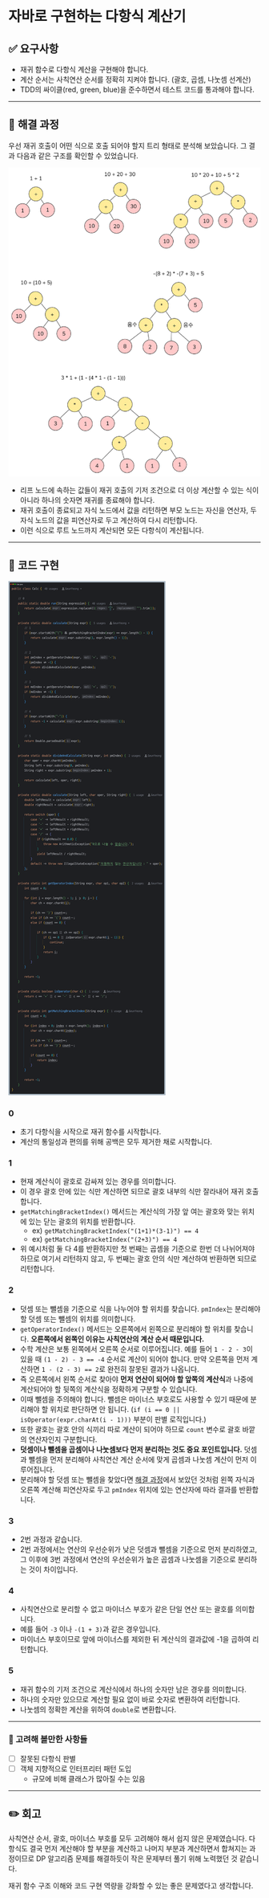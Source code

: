 # 자바로 구현하는 다항식 계산기

## ✅ 요구사항

- 재귀 함수로 다항식 계산을 구현해야 합니다.
- 계산 순서는 사칙연산 순서를 정확히 지켜야 합니다. (괄호, 곱셈, 나눗셈 선계산)
- TDD의 싸이클(red, green, blue)을 준수하면서 테스트 코드를 통과해야 합니다.

---

## 🧩 해결 과정

우선 재귀 호출이 어떤 식으로 호출 되어야 할지 트리 형태로 분석해 보았습니다. 
그 결과 다음과 같은 구조를 확인할 수 있었습니다.

![img.png](img.png)

- 리프 노드에 속하는 값들이 재귀 호출의 기저 조건으로 더 이상 계산할 수 있는 식이 아니라 하나의 숫자면 재귀를 종료해야 합니다.
- 재귀 호출이 종료되고 자식 노드에서 값을 리턴하면 부모 노드는 자신을 연산자, 두 자식 노드의 값을 피연산자로 두고 계산하여 다시 리턴합니다.
- 이런 식으로 루트 노드까지 계산되면 모든 다항식이 계산됩니다.

---

## 🚀 코드 구현

![img_1.png](img_1.png)

### 0 
- 초기 다항식을 시작으로 재귀 함수를 시작합니다.
- 계산의 통일성과 편의를 위해 공백은 모두 제거한 채로 시작합니다.

### 1
- 현재 계산식이 괄호로 감싸져 있는 경우를 의미합니다.
- 이 경우 괄호 안에 있는 식만 계산하면 되므로 괄호 내부의 식만 잘라내어 재귀 호출합니다.
- `getMatchingBracketIndex()` 메서드는 계산식의 가장 앞 여는 괄호와 맞는 위치에 있는 닫는 괄호의 위치를 반환합니다. 
  - ex) `getMatchingBracketIndex("(1+1)*(3-1)") == 4`
  - ex) `getMatchingBracketIndex("(2+3)") == 4`
- 위 예시처럼 둘 다 4를 반환하지만 첫 번째는 곱셈을 기준으로 한번 더 나뉘어져야 하므로 여기서 리턴하지 않고, 두 번째는 괄호 안의 식만 계산하여 반환하면 되므로 리턴합니다.

### 2
- 덧셈 또는 뺄셈을 기준으로 식을 나누어야 할 위치를 찾습니다. `pmIndex`는 분리해야 할 덧셈 또는 뺄셈의 위치를 의미합니다.
- `getOperatorIndex()` 메서드는 오른쪽에서 왼쪽으로 분리해야 할 위치를 찾습니다. **오른쪽에서 왼쪽인 이유는 사칙연산의 계산 순서 때문입니다.**
- 수학 계산은 보통 왼쪽에서 오른쪽 순서로 이루어집니다. 예를 들어 `1 - 2 - 3`이 있을 때 `(1 - 2) - 3 == -4` 순서로 계산이 되어야 합니다. 만약 오른쪽을 먼저 계산하면 `1 - (2 - 3) == 2`로 
완전히 잘못된 결과가 나옵니다.
- 즉 오른쪽에서 왼쪽 순서로 찾아야 **먼저 연산이 되어야 할 앞쪽의 계산식**과 나중에 계산되어야 할 뒷쪽의 계산식을 정확하게 구분할 수 있습니다.
- 이때 뺄셈을 주의해야 합니다. 뺄셈은 마이너스 부호로도 사용할 수 있기 때문에 분리해야 할 위치로 판단하면 안 됩니다. (`if (i == 0 || isOperator(expr.charAt(i - 1)))` 부분이 판별 로직입니다.)
- 또한 괄호는 괄호 안의 식끼리 따로 계산이 되어야 하므로 `count` 변수로 괄호 바깥의 연산자인지 구분합니다.
- **덧셈이나 뺄셈을 곱셈이나 나눗셈보다 먼저 분리하는 것도 중요 포인트입니다.** 덧셈과 뺄셈을 먼저 분리해야 사칙연산 계산 순서에 맞게 곱셈과 나눗셈 계산이 먼저 이루어집니다.
- 분리해야 할 덧셈 또는 뺄셈을 찾았다면 [해결 과정](https://github.com/geun-00/calculator?tab=readme-ov-file#-%ED%95%B4%EA%B2%B0-%EA%B3%BC%EC%A0%95)에서 보았던 것처럼 왼쪽 자식과 오른쪽 계산해 피연산자로 두고 `pmIndex` 위치에 있는 연산자에 따라 결과를 반환합니다. 

### 3
- 2번 과정과 같습니다.
- 2번 과정에서는 연산의 우선순위가 낮은 덧셈과 뺄셈을 기준으로 먼저 분리하였고, 그 이후에 3번 과정에서 연산의 우선순위가 높은 곱셈과 나눗셈을 기준으로 분리하는 것이 차이입니다.

### 4
- 사칙연산으로 분리할 수 없고 마이너스 부호가 같은 단일 연산 또는 괄호를 의미합니다.
- 예를 들어 `-3` 이나 `-(1 + 3)`과 같은 경우입니다.
- 마이너스 부호이므로 앞에 마이너스를 제외한 뒤 계산식의 결과값에 -1을 곱하여 리턴합니다.

### 5
- 재귀 함수의 기저 조건으로 계산식에서 하나의 숫자만 남은 경우를 의미합니다.
- 하나의 숫자만 있으므로 계산할 필요 없이 바로 숫자로 변환하여 리턴합니다.
- 나눗셈의 정확한 계산을 위하여 `double`로 변환합니다.

---

### 🤔 고려해 볼만한 사항들

- [ ] 잘못된 다항식 판별
- [ ] 객체 지향적으로 인터프리터 패턴 도입
  - 규모에 비해 클래스가 많아질 수는 있음

---

## ✏️ 회고

사칙연산 순서, 괄호, 마이너스 부호를 모두 고려해야 해서 쉽지 않은 문제였습니다.
다항식도 결국 먼저 계산해야 할 부분을 계산하고 나머지 부분과 계산하면서 합쳐지는 과정이므로 
DP 알고리즘 문제를 해결하듯이 작은 문제부터 풀기 위해 노력했던 것 같습니다.

재귀 함수 구조 이해와 코드 구현 역량을 강화할 수 있는 좋은 문제였다고 생각합니다.
